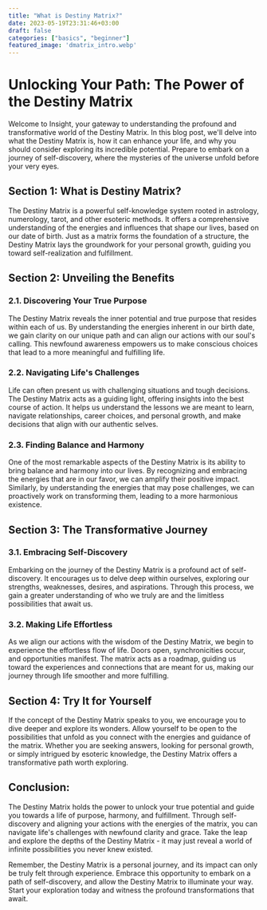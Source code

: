 ```yaml
---
title: "What is Destiny Matrix?"
date: 2023-05-19T23:31:46+03:00
draft: false
categories: ["basics", "beginner"]
featured_image: 'dmatrix_intro.webp'
---
```


# Unlocking Your Path: The Power of the Destiny Matrix

Welcome to Insight, your gateway to understanding the profound and transformative world of the Destiny Matrix. In this blog post, we'll delve into what the Destiny Matrix is, how it can enhance your life, and why you should consider exploring its incredible potential. Prepare to embark on a journey of self-discovery, where the mysteries of the universe unfold before your very eyes.

## Section 1: What is Destiny Matrix?

The Destiny Matrix is a powerful self-knowledge system rooted in astrology, numerology, tarot, and other esoteric methods. It offers a comprehensive understanding of the energies and influences that shape our lives, based on our date of birth. Just as a matrix forms the foundation of a structure, the Destiny Matrix lays the groundwork for your personal growth, guiding you toward self-realization and fulfillment.

## Section 2: Unveiling the Benefits

### 2.1. Discovering Your True Purpose

The Destiny Matrix reveals the inner potential and true purpose that resides within each of us. By understanding the energies inherent in our birth date, we gain clarity on our unique path and can align our actions with our soul's calling. This newfound awareness empowers us to make conscious choices that lead to a more meaningful and fulfilling life.

### 2.2. Navigating Life's Challenges

Life can often present us with challenging situations and tough decisions. The Destiny Matrix acts as a guiding light, offering insights into the best course of action. It helps us understand the lessons we are meant to learn, navigate relationships, career choices, and personal growth, and make decisions that align with our authentic selves.

### 2.3. Finding Balance and Harmony

One of the most remarkable aspects of the Destiny Matrix is its ability to bring balance and harmony into our lives. By recognizing and embracing the energies that are in our favor, we can amplify their positive impact. Similarly, by understanding the energies that may pose challenges, we can proactively work on transforming them, leading to a more harmonious existence.

## Section 3: The Transformative Journey

### 3.1. Embracing Self-Discovery

Embarking on the journey of the Destiny Matrix is a profound act of self-discovery. It encourages us to delve deep within ourselves, exploring our strengths, weaknesses, desires, and aspirations. Through this process, we gain a greater understanding of who we truly are and the limitless possibilities that await us.

### 3.2. Making Life Effortless

As we align our actions with the wisdom of the Destiny Matrix, we begin to experience the effortless flow of life. Doors open, synchronicities occur, and opportunities manifest. The matrix acts as a roadmap, guiding us toward the experiences and connections that are meant for us, making our journey through life smoother and more fulfilling.

## Section 4: Try It for Yourself

If the concept of the Destiny Matrix speaks to you, we encourage you to dive deeper and explore its wonders. Allow yourself to be open to the possibilities that unfold as you connect with the energies and guidance of the matrix. Whether you are seeking answers, looking for personal growth, or simply intrigued by esoteric knowledge, the Destiny Matrix offers a transformative path worth exploring.

## Conclusion:

The Destiny Matrix holds the power to unlock your true potential and guide you towards a life of purpose, harmony, and fulfillment. Through self-discovery and aligning your actions with the energies of the matrix, you can navigate life's challenges with newfound clarity and grace. Take the leap and explore the depths of the Destiny Matrix - it may just reveal a world of infinite possibilities you never knew existed.

Remember, the Destiny Matrix is a personal journey, and its impact can only be truly felt through experience. Embrace this opportunity to embark on a path of self-discovery, and allow the Destiny Matrix to illuminate your way. Start your exploration today and witness the profound transformations that await.